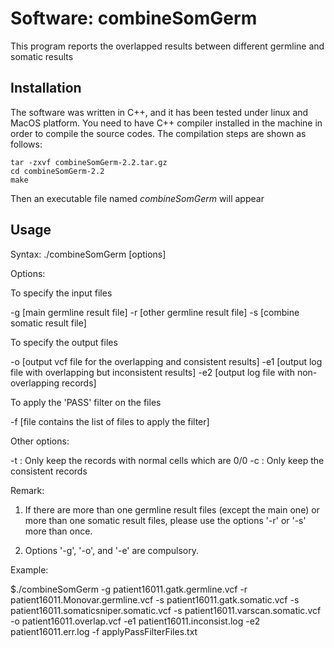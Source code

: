 # Software: combineSomGerm

This program reports the overlapped results between different germline and somatic results

## Installation

The software was written in C++, and it has been tested under linux and MacOS platform. You need
to have C++ compiler installed in the machine in order to compile the source codes. The compilation
steps are shown as follows:

```
tar -zxvf combineSomGerm-2.2.tar.gz
cd combineSomGerm-2.2
make
```

Then an executable file named *combineSomGerm* will appear

## Usage

Syntax: ./combineSomGerm [options]

Options:
   
To specify the input files
      
-g [main germline result file]
-r [other germline result file]
-s [combine somatic result file]

To specify the output files

-o [output vcf file for the overlapping and consistent results]
-e1 [output log file with overlapping but inconsistent results]
-e2 [output log file with non-overlapping records]

To apply the 'PASS' filter on the files

-f [file contains the list of files to apply the filter]

Other options:

-t : Only keep the records with normal cells which are 0/0
-c : Only keep the consistent records

Remark: 

1. If there are more than one germline result files (except the main one)
           or more than one somatic result files, please use the options '-r' or '-s'
           more than once.

2. Options '-g', '-o', and '-e' are compulsory.

Example:

$./combineSomGerm -g patient16011.gatk.germline.vcf -r patient16011.Monovar.germline.vcf -s patient16011.gatk.somatic.vcf -s patient16011.somaticsniper.somatic.vcf -s patient16011.varscan.somatic.vcf -o patient16011.overlap.vcf -e1 patient16011.inconsist.log -e2 patient16011.err.log -f applyPassFilterFiles.txt
